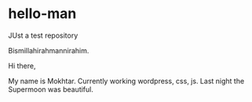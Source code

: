 # hello-man
JUst a test repository

Bismillahirahmannirahim.

Hi there,

My name is Mokhtar. Currently working wordpress, css, js.
Last night the Supermoon was beautiful.
